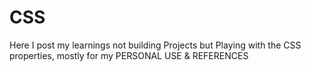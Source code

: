 # CSS
Here I post my learnings not building Projects but Playing with the CSS properties, mostly for my PERSONAL USE & REFERENCES
